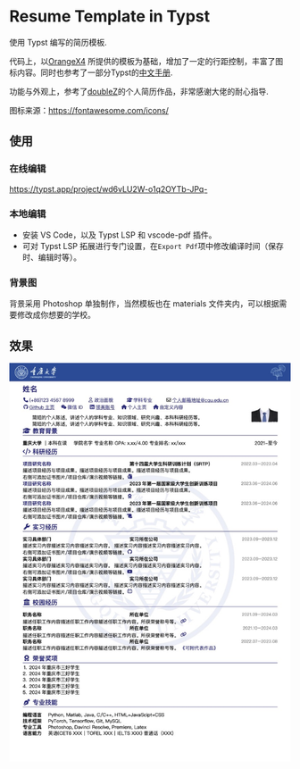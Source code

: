 # Resume Template in Typst

使用 Typst 编写的简历模板.

代码上，以[OrangeX4](https://github.com/OrangeX4/Chinese-Resume-in-Typst) 所提供的模板为基础，增加了一定的行距控制，丰富了图标内容。同时也参考了一部分Typst的[中文手册](https://typst-doc-cn.github.io/docs/tutorial/).

功能与外观上，参考了[doubleZ](https://github.com/doubleZ0108)的个人简历作品，非常感谢大佬的耐心指导.

图标来源：https://fontawesome.com/icons/


## 使用
### 在线编辑 

https://typst.app/project/wd6vLU2W-o1q2OYTb-JPq-

### 本地编辑

- 安装 VS Code，以及 Typst LSP 和 vscode-pdf 插件。
- 可对 Typst LSP 拓展进行专门设置，在`Export Pdf`项中修改编译时间（保存时、编辑时等）。


### 背景图
背景采用 Photoshop 单独制作，当然模板也在 materials 文件夹内，可以根据需要修改成你想要的学校。

## 效果


![](materials/resume.jpg)


